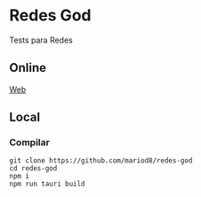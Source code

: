 # Redes God
Tests para Redes

## Online
[Web](https://redesgod.netlify.app/)

## Local

### Compilar
```
git clone https://github.com/mariod8/redes-god
cd redes-god
npm i
npm run tauri build
```